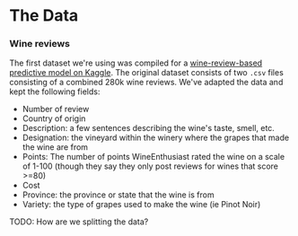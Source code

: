 # The Data

### Wine reviews

The first dataset we're using was compiled for a [wine-review-based predictive model on Kaggle](https://www.kaggle.com/zynicide/wine-reviews#winemag-data_first150k.csv). The original dataset consists of two `.csv` files consisting of a combined 280k wine reviews. We've adapted the data and kept the following fields:
* Number of review
* Country of origin
* Description: a few sentences describing the wine's taste, smell, etc.
* Designation: the vineyard within the winery where the grapes that made the wine are from
* Points: The number of points WineEnthusiast rated the wine on a scale of 1-100 (though they say they only post reviews for wines that score >=80)
* Cost
* Province: the province or state that the wine is from
* Variety: the type of grapes used to make the wine (ie Pinot Noir)

TODO: How are we splitting the data?
